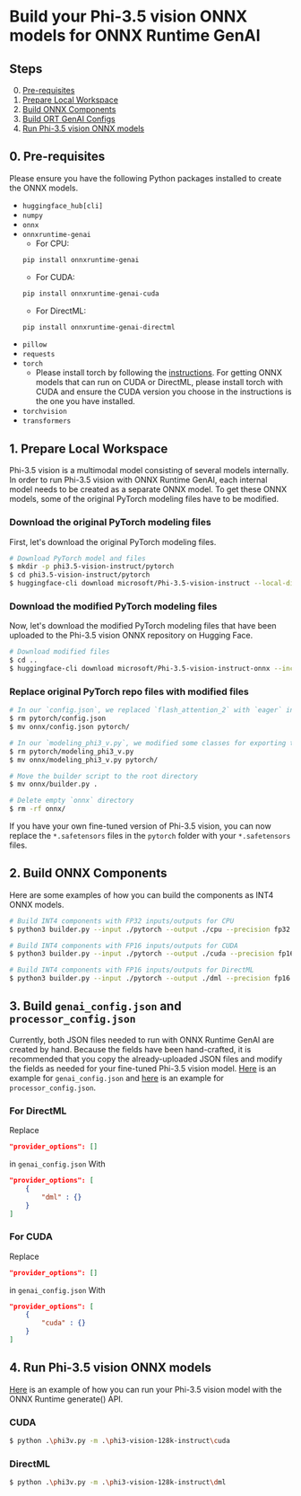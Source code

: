 # Build your Phi-3.5 vision ONNX models for ONNX Runtime GenAI

## Steps
0. [Pre-requisites](#pre-requisites)
1. [Prepare Local Workspace](#prepare-local-workspace)
2. [Build ONNX Components](#build-onnx-components)
3. [Build ORT GenAI Configs](#build-genai_configjson-and-processor_configjson)
4. [Run Phi-3.5 vision ONNX models](#run-phi-3.5-vision-onnx-models)

## 0. Pre-requisites

Please ensure you have the following Python packages installed to create the ONNX models.

- `huggingface_hub[cli]`
- `numpy`
- `onnx`
- `onnxruntime-genai`
    - For CPU:
    ```bash
    pip install onnxruntime-genai
    ```
    - For CUDA:
    ```bash
    pip install onnxruntime-genai-cuda
    ```
    - For DirectML: 
    ```bash
    pip install onnxruntime-genai-directml
    ```
- `pillow`
- `requests`
- `torch`
    - Please install torch by following the [instructions](https://pytorch.org/get-started/locally/). For getting ONNX models that can run on CUDA or DirectML, please install torch with CUDA and ensure the CUDA version you choose in the instructions is the one you have installed.
- `torchvision`
- `transformers`

## 1. Prepare Local Workspace

Phi-3.5 vision is a multimodal model consisting of several models internally. In order to run Phi-3.5 vision with ONNX Runtime GenAI, each internal model needs to be created as a separate ONNX model. To get these ONNX models, some of the original PyTorch modeling files have to be modified.

### Download the original PyTorch modeling files

First, let's download the original PyTorch modeling files.

```bash
# Download PyTorch model and files
$ mkdir -p phi3.5-vision-instruct/pytorch
$ cd phi3.5-vision-instruct/pytorch
$ huggingface-cli download microsoft/Phi-3.5-vision-instruct --local-dir .
```

### Download the modified PyTorch modeling files

Now, let's download the modified PyTorch modeling files that have been uploaded to the Phi-3.5 vision ONNX repository on Hugging Face.

```bash
# Download modified files
$ cd ..
$ huggingface-cli download microsoft/Phi-3.5-vision-instruct-onnx --include onnx/* --local-dir .
```

### Replace original PyTorch repo files with modified files

```bash
# In our `config.json`, we replaced `flash_attention_2` with `eager` in `_attn_implementation`
$ rm pytorch/config.json
$ mv onnx/config.json pytorch/

# In our `modeling_phi3_v.py`, we modified some classes for exporting to ONNX
$ rm pytorch/modeling_phi3_v.py
$ mv onnx/modeling_phi3_v.py pytorch/

# Move the builder script to the root directory
$ mv onnx/builder.py .

# Delete empty `onnx` directory
$ rm -rf onnx/
```

If you have your own fine-tuned version of Phi-3.5 vision, you can now replace the `*.safetensors` files in the `pytorch` folder with your `*.safetensors` files.

## 2. Build ONNX Components

Here are some examples of how you can build the components as INT4 ONNX models.

```bash
# Build INT4 components with FP32 inputs/outputs for CPU
$ python3 builder.py --input ./pytorch --output ./cpu --precision fp32 --execution_provider cpu
```

```bash
# Build INT4 components with FP16 inputs/outputs for CUDA
$ python3 builder.py --input ./pytorch --output ./cuda --precision fp16 --execution_provider cuda
```

```bash
# Build INT4 components with FP16 inputs/outputs for DirectML
$ python3 builder.py --input ./pytorch --output ./dml --precision fp16 --execution_provider dml
```

## 3. Build `genai_config.json` and `processor_config.json`

Currently, both JSON files needed to run with ONNX Runtime GenAI are created by hand. Because the fields have been hand-crafted, it is recommended that you copy the already-uploaded JSON files and modify the fields as needed for your fine-tuned Phi-3.5 vision model. [Here](https://huggingface.co/microsoft/Phi-3.5-vision-instruct-onnx/blob/main/cpu_and_mobile/cpu-int4-rtn-block-32-acc-level-4/genai_config.json) is an example for `genai_config.json` and [here](https://huggingface.co/microsoft/Phi-3.5-vision-instruct-onnx/blob/main/cpu_and_mobile/cpu-int4-rtn-block-32-acc-level-4/processor_config.json) is an example for `processor_config.json`.

### For DirectML
Replace
```json
"provider_options": []
```
in `genai_config.json` With
```json
"provider_options": [
    {
        "dml" : {}
    }
]
```

### For CUDA
Replace
```json
"provider_options": []
```
in `genai_config.json` With
```json
"provider_options": [
    {
        "cuda" : {}
    }
]
```

## 4. Run Phi-3.5 vision ONNX models

[Here](https://github.com/microsoft/onnxruntime-genai/blob/main/examples/python/phi3v.py) is an example of how you can run your Phi-3.5 vision model with the ONNX Runtime generate() API.

### CUDA
```bash
$ python .\phi3v.py -m .\phi3-vision-128k-instruct\cuda
```

### DirectML

```bash
$ python .\phi3v.py -m .\phi3-vision-128k-instruct\dml
```
